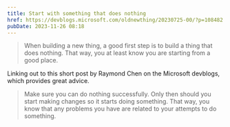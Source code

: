 ```yaml
---
title: Start with something that does nothing
href: https://devblogs.microsoft.com/oldnewthing/20230725-00/?p=108482
pubDate: 2023-11-26 08:18
---
```


> When building a new thing, a good first step is to build a thing that does nothing. That way, you at least know you are starting from a good place.

Linking out to this short post by Raymond Chen on the Microsoft devblogs, which provides great advice.

> Make sure you can do nothing successfully. Only then should you start making changes so it starts doing something. That way, you know that any problems you have are related to your attempts to do something.
